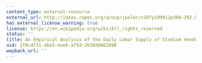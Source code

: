 ```yaml
---
content_type: external-resource
external_url: http://ideas.repec.org/a/ucp/jpolec/v107y1999i2p360-392.html
has_external_license_warning: true
license: https://en.wikipedia.org/wiki/All_rights_reserved
status: ''
title: An Empirical Analysis of the Daily Labor Supply of Stadium Vendors
uid: 2f0c4f31-4be5-4ae6-af93-2638d0402698
wayback_url: ''
---
```

